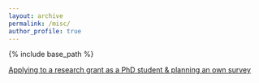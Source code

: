 ```yaml
---
layout: archive
permalink: /misc/
author_profile: true
---
```



{% include base_path %}

[Applying to a research grant as a PhD student & planning an own survey](https://yaskatat.github.io/files/Applying_for_research_grant_as_a_PhD_student_public.pdf)
